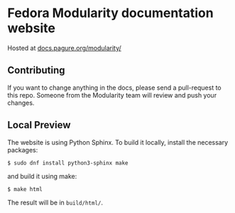 # Fedora Modularity documentation website

Hosted at [docs.pagure.org/modularity/](https://docs.pagure.org/modularity/)

## Contributing

If you want to change anything in the docs, please send a pull-request to this
repo. Someone from the Modularity team will review and push your changes.

## Local Preview

The website is using Python Sphinx. To build it locally, install the necessary
packages:

```
$ sudo dnf install python3-sphinx make
```

and build it using make:

```
$ make html
```

The result will be in `build/html/`.
